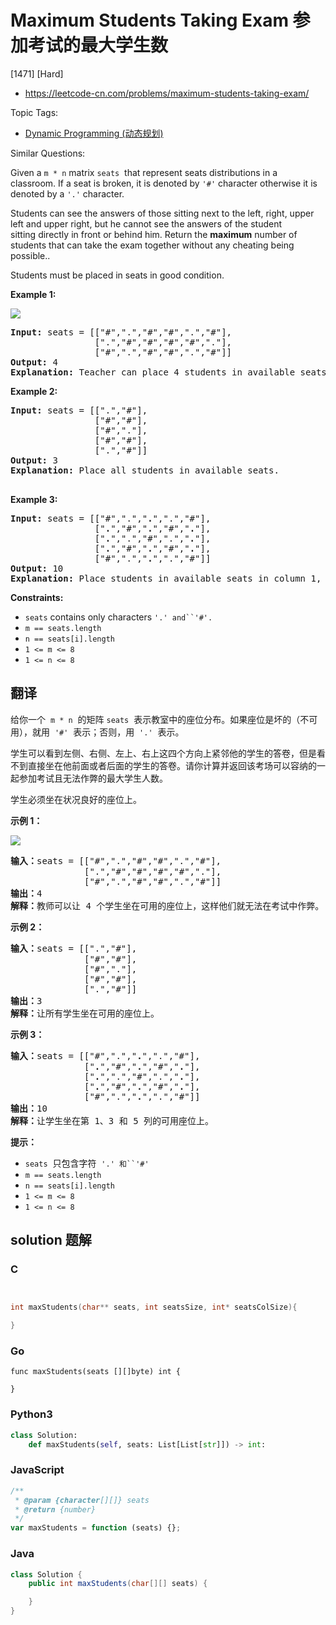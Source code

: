 # Maximum Students Taking Exam 参加考试的最大学生数

[1471] [Hard]

- https://leetcode-cn.com/problems/maximum-students-taking-exam/

Topic Tags:

- [Dynamic Programming (动态规划)](https://leetcode-cn.com/tag/dynamic-programming/)

Similar Questions:

Given a `m * n` matrix `seats`  that represent seats distributions in a classroom. If a seat is broken, it is denoted by `'#'` character otherwise it is denoted by a `'.'` character.

Students can see the answers of those sitting next to the left, right, upper left and upper right, but he cannot see the answers of the student sitting directly in front or behind him. Return the **maximum** number of students that can take the exam together without any cheating being possible..

Students must be placed in seats in good condition.

**Example 1:**

![](https://assets.leetcode.com/uploads/2020/01/29/image.png)

<pre><strong>Input:</strong> seats = [["#",".","#","#",".","#"],
&nbsp;               [".","#","#","#","#","."],
&nbsp;               ["#",".","#","#",".","#"]]
<strong>Output:</strong> 4
<strong>Explanation:</strong> Teacher can place 4 students in available seats so they don't cheat on the exam. 
</pre>

**Example 2:**

<pre><strong>Input:</strong> seats = [[".","#"],
&nbsp;               ["#","#"],
&nbsp;               ["#","."],
&nbsp;               ["#","#"],
&nbsp;               [".","#"]]
<strong>Output:</strong> 3
<strong>Explanation:</strong> Place all students in available seats. 

</pre>

**Example 3:**

<pre><strong>Input:</strong> seats = [["#",".","<strong>.</strong>",".","#"],
&nbsp;               ["<strong>.</strong>","#","<strong>.</strong>","#","<strong>.</strong>"],
&nbsp;               ["<strong>.</strong>",".","#",".","<strong>.</strong>"],
&nbsp;               ["<strong>.</strong>","#","<strong>.</strong>","#","<strong>.</strong>"],
&nbsp;               ["#",".","<strong>.</strong>",".","#"]]
<strong>Output:</strong> 10
<strong>Explanation:</strong> Place students in available seats in column 1, 3 and 5.
</pre>

**Constraints:**

- `seats` contains only characters ` '.' and``'#'. `
- `m == seats.length`
- `n == seats[i].length`
- `1 <= m <= 8`
- `1 <= n <= 8`

## 翻译

给你一个  `m * n`  的矩阵 `seats`  表示教室中的座位分布。如果座位是坏的（不可用），就用  `'#'`  表示；否则，用  `'.'`  表示。

学生可以看到左侧、右侧、左上、右上这四个方向上紧邻他的学生的答卷，但是看不到直接坐在他前面或者后面的学生的答卷。请你计算并返回该考场可以容纳的一起参加考试且无法作弊的最大学生人数。

学生必须坐在状况良好的座位上。

**示例 1：**

![](https://assets.leetcode-cn.com/aliyun-lc-upload/uploads/2020/02/09/image.png)

<pre><strong>输入：</strong>seats = [["#",".","#","#",".","#"],
&nbsp;             [".","#","#","#","#","."],
&nbsp;             ["#",".","#","#",".","#"]]
<strong>输出：</strong>4
<strong>解释：</strong>教师可以让 4 个学生坐在可用的座位上，这样他们就无法在考试中作弊。 
</pre>

**示例 2：**

<pre><strong>输入：</strong>seats = [[".","#"],
&nbsp;             ["#","#"],
&nbsp;             ["#","."],
&nbsp;             ["#","#"],
&nbsp;             [".","#"]]
<strong>输出：</strong>3
<strong>解释：</strong>让所有学生坐在可用的座位上。
</pre>

**示例 3：**

<pre><strong>输入：</strong>seats = [["#",".","<strong>.</strong>",".","#"],
&nbsp;             ["<strong>.</strong>","#","<strong>.</strong>","#","<strong>.</strong>"],
&nbsp;             ["<strong>.</strong>",".","#",".","<strong>.</strong>"],
&nbsp;             ["<strong>.</strong>","#","<strong>.</strong>","#","<strong>.</strong>"],
&nbsp;             ["#",".","<strong>.</strong>",".","#"]]
<strong>输出：</strong>10
<strong>解释：</strong>让学生坐在第 1、3 和 5 列的可用座位上。
</pre>

**提示：**

- `seats`  只包含字符  ` '.' 和``'#' `
- `m == seats.length`
- `n == seats[i].length`
- `1 <= m <= 8`
- `1 <= n <= 8`

## solution 题解

### C

```c


int maxStudents(char** seats, int seatsSize, int* seatsColSize){

}
```

### Go

```golang
func maxStudents(seats [][]byte) int {

}
```

### Python3

```python
class Solution:
    def maxStudents(self, seats: List[List[str]]) -> int:
```

### JavaScript

```javascript
/**
 * @param {character[][]} seats
 * @return {number}
 */
var maxStudents = function (seats) {};
```

### Java

```java
class Solution {
    public int maxStudents(char[][] seats) {

    }
}
```
